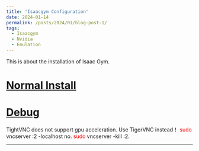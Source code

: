 ```yaml
---
title: 'Isaacgym Configuration'
date: 2024-01-14
permalink: /posts/2024/01/blog-post-1/
tags:
  - Isaacgym
  - Nvidia
  - Emulation
---
```


This is about the installation of Isaac Gym.

[Normal Install](https://blog.csdn.net/m0_37802038/article/details/134629194?utm_medium=distribute.pc_relevant.none-task-blog-2~default~baidujs_baidulandingword~default-1-134629194-blog-143918730.235^v43^pc_blog_bottom_relevance_base2&spm=1001.2101.3001.4242.2&utm_relevant_index=4)
======


[Debug](https://github.com/isaac-sim/IsaacGymEnvs/issues/221)
======

TightVNC does not support gpu acceleration. Use TigerVNC instead！
<span style="color:red;">sudo</span> vncserver :2 -localhost no.
<span style="color:red;">sudo</span> vncserver -kill :2.

------
